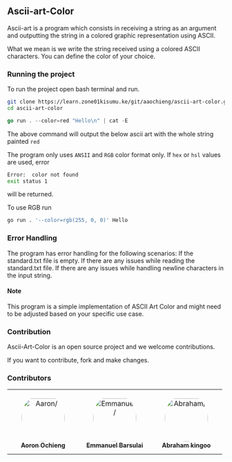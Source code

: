 
## Ascii-art-Color
Ascii-art is a program which consists in receiving a string as an argument and outputting the string in a colored graphic representation using ASCII.

What we mean is we write the string received using a colored ASCII characters. You can define the color of your choice.


### Running the project
To run the project open bash terminal and run.

```bash
git clone https://learn.zone01kisumu.ke/git/aaochieng/ascii-art-color.git
cd ascii-art-color
```

```go
go run . --color=red "Hello\n" | cat -E
```
The above command will output the below ascii art with the whole string painted ```red```


The program only uses ```ANSII``` and ```RGB``` color format only. If ``hex`` or ```hsl``` values are used, error 
```bash 
Error:  color not found
exit status 1
``` 
will be returned.

To use RGB run 
```bash
go run . '--color=rgb(255, 0, 0)' Hello
```

### Error Handling

The program has error handling for the following scenarios:
If the standard.txt file is empty.
If there are any issues while reading the standard.txt file.
If there are any issues while handling newline characters in the input string.

#### Note

This program is a simple implementation of ASCII Art Color and might need to be adjusted based on your specific use case.

### Contribution
Ascii-Art-Color is an open source project and we welcome contributions.

If you want to contribute, fork and make changes.
### Contributors

<table>
<tr>
    <td align="center" style="word-wrap: break-word; width: 150.0; height: 150.0">
        <a href=https://learn.zone01kisumu.ke/git/aaochieng>
            <img src=https://learn.zone01kisumu.ke/git/avatars/8a1b24358854eb12998a07c269542193?size=870 width="100;"  style="border-radius:50%;align-items:center;justify-content:center;overflow:hidden;padding-top:10px" alt=Aaron/>
            <br />
            <sub style="font-size:14px"><b>Aoron Ochieng</b></sub>
        </a>
    </td>
    <td align="center" style="word-wrap: break-word; width: 150.0; height: 150.0">
        <a href=https://learn.zone01kisumu.ke/git/ebarsula>
            <img src=https://learn.zone01kisumu.ke/git/avatars/fa966ef34b0ccdfe772414745aeee49f?size=870 width="100;"  style="border-radius:50%;align-items:center;justify-content:center;overflow:hidden;padding-top:10px" alt=Emmanuel/>
            <br />
            <sub style="font-size:14px"><b>Emmanuel Barsulai</b></sub>
        </a>
    </td>
    <td align="center" style="word-wrap: break-word; width: 150.0; height: 150.0">
        <a href=https://learn.zone01kisumu.ke/git/abrakingoo>
            <img src=https://learn.zone01kisumu.ke/git/avatars/c307852c0cb9222c1ea2c71f98ff2d51?size=870 width="100;"  style="border-radius:50%;align-items:center;justify-content:center;overflow:hidden;padding-top:10px" alt=Abraham/>
            <br />
            <sub style="font-size:14px"><b>Abraham kingoo</b></sub>
        </a>
    </td>
</tr>
</table>